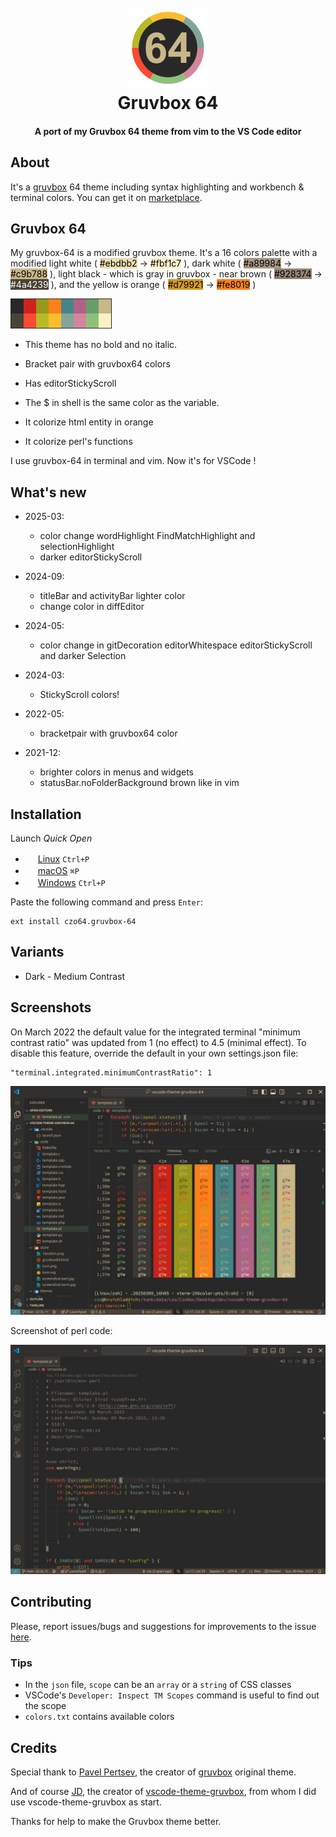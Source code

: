 <!--
// Filename: README.md
// Author: Olivier Sirol <czo@free.fr>
// License: GPL-2.0 (http://www.gnu.org/copyleft)
// File Created: nov. 2021
// Last Modified: Wednesday 12 March 2025, 13:08
// Edit Time: 0:46:26
-->

<h1 align="center">
  <br>
  <a href="https://marketplace.visualstudio.com/items?itemName=czo64.gruvbox-64">
    <img src="store/icon.png">
  </a>
  <br>
  Gruvbox 64
  <br>
</h1>

<h4 align="center">A port of my Gruvbox 64 theme from vim to the VS Code editor</h4>

## About

It's a [gruvbox](https://github.com/morhetz/gruvbox) 64 theme including syntax highlighting and workbench & terminal colors. You can get it on [marketplace](https://marketplace.visualstudio.com/items?itemName=czo64.gruvbox-64).

## Gruvbox 64

My gruvbox-64 is a modified gruvbox theme.
It's a 16 colors palette with a modified light white (
<span style="color:black; background-color:#ebdbb2">#ebdbb2</span> ->
<span style="color:black; background-color:#fbf1c7">#fbf1c7</span>
), dark white (
<span style="color:black; background-color:#a89984">#a89984</span> ->
<span style="color:black; background-color:#c9b788">#c9b788</span>
), light black - which is gray in gruvbox - near brown (
<span style="color:black; background-color:#928374">#928374</span> ->
<span style="color:white; background-color:#4a4239">#4a4239</span>
), and the yellow is orange (
<span style="color:black; background-color:#d79921">#d79921</span> ->
<span style="color:black; background-color:#fe8019">#fe8019</span>
)

![16colors](store/16colors.png)

- This theme has no bold and no italic.

- Bracket pair with gruvbox64 colors

- Has editorStickyScroll

- The $ in shell is the same color as the variable.

- It colorize html entity in orange

- It colorize perl's functions

I use gruvbox-64 in terminal and vim. Now it's for VSCode !

## What's new

* 2025-03:
  - color change wordHighlight FindMatchHighlight and selectionHighlight
  - darker editorStickyScroll

* 2024-09:
  - titleBar and activityBar lighter color
  - change color in diffEditor

* 2024-05:
  - color change in gitDecoration  editorWhitespace  editorStickyScroll and darker Selection

* 2024-03:
  - StickyScroll colors!

* 2022-05:
  - bracketpair with gruvbox64 color

* 2021-12:
  - brighter colors in menus and widgets
  - statusBar.noFolderBackground brown like in vim

## Installation

Launch _Quick Open_

- <img src="https://www.kernel.org/theme/images/logos/favicon.png" width=16 height=16/> <a href="https://code.visualstudio.com/shortcuts/keyboard-shortcuts-linux.pdf">Linux</a> `Ctrl+P`
- <img src="https://developer.apple.com/favicon.ico" width=16 height=16/> <a href="https://code.visualstudio.com/shortcuts/keyboard-shortcuts-macos.pdf">macOS</a> `⌘P`
- <img src="https://www.microsoft.com/favicon.ico" width=16 height=16/> <a href="https://code.visualstudio.com/shortcuts/keyboard-shortcuts-windows.pdf">Windows</a> `Ctrl+P`

Paste the following command and press `Enter`:

```
ext install czo64.gruvbox-64
```

## Variants

- Dark - Medium Contrast

## Screenshots

On March 2022 the default value for the integrated terminal "minimum contrast ratio" was updated from 1 (no effect) to 4.5 (minimal effect). To disable this feature, override the default in your own settings.json file:

    "terminal.integrated.minimumContrastRatio": 1

![screenshots](store/screenshot-term.jpg)

Screenshot of perl code:

![screenshots](store/screenshot-perl.jpg)


## Contributing

Please, report issues/bugs and suggestions for improvements to the issue [here](https://github.com/czodroid/vscode-theme-gruvbox-64/issues).

### Tips

- In the `json` file, `scope` can be an `array` or a `string` of CSS classes
- VSCode's `Developer: Inspect TM Scopes` command is useful to find out the scope
- `colors.txt` contains available colors

## Credits

Special thank to [Pavel Pertsev](https://github.com/morhetz), the creator of [gruvbox](https://github.com/morhetz/gruvbox) original theme.

And of course [JD](https://github.com/jdinhify), the creator of [vscode-theme-gruvbox](https://github.com/jdinhify/vscode-theme-gruvbox), from whom I did use vscode-theme-gruvbox as start.


Thanks for help to make the Gruvbox theme better.
